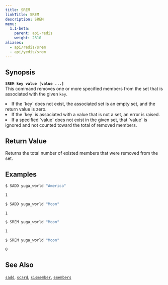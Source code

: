 ```yaml
---
title: SREM
linkTitle: SREM
description: SREM
menu:
  1.1-beta:
    parent: api-redis
    weight: 2310
aliases:
  - api/redis/srem
  - api/yedis/srem
---
```


## Synopsis
<b>`SREM key value [value ...]`</b><br>
This command removes one or more specified members from the set that is associated with the given `key`.
<li>If the `key` does not exist, the associated set is an empty set, and the return value is zero.</li>
<li>If the `key` is associated with a value that is not a set, an error is raised.</li>
<li>If a specified `value` does not exist in the given set, that `value` is ignored and not counted toward the total of removed members.</li>

## Return Value
Returns the total number of existed members that were removed from the set.

## Examples
```{.sh .copy .separator-dollar}
$ SADD yuga_world "America"
```
```sh
1
```
```{.sh .copy .separator-dollar}
$ SADD yuga_world "Moon"
```
```sh
1
```
```{.sh .copy .separator-dollar}
$ SREM yuga_world "Moon"
```
```sh
1
```
```{.sh .copy .separator-dollar}
$ SREM yuga_world "Moon"
```
```sh
0
```

## See Also
[`sadd`](../sadd/), [`scard`](../scard/), [`sismember`](../sismember/), [`smembers`](../smembers/)
